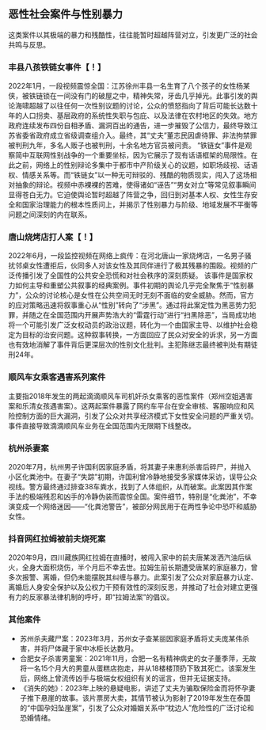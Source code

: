 ## 恶性社会案件与性别暴力

这类案件以其极端的暴力和残酷性，往往能暂时超越阵营对立，引发更广泛的社会共鸣与反思。

### 丰县八孩铁链女事件【！】

2022年1月，一段视频震惊全国：江苏徐州丰县一名生育了八个孩子的女性杨某侠，被铁链锁在一间没有门的破屋之中，精神失常，牙齿几乎掉光。此事引发的舆论海啸超越了以往任何一次性别议题的讨论，公众的愤怒指向了背后可能长达数十年的人口拐卖、基层政府的系统性失职与包庇、以及法律在农村地区的失效。地方政府连续发布四份自相矛盾、漏洞百出的通告，进一步摧毁了公信力，最终导致江苏省委省政府成立省级调查组介入。最终，其“丈夫”董志民因虐待罪、非法拘禁罪被判刑九年，多名人贩子也被判刑，十余名地方官员被问责。
“铁链女”事件是观察简中互联网性别战争的一个重要坐标，因为它展示了现有话语框架的局限性。在此之前，网络上的性别辩论多集中于都市中产阶级关心的议题，如职场歧视、话语权、情感关系等。而“铁链女”以一种无可辩驳的、残酷的物质现实，闯入了这场相对抽象的辩论。视频中赤裸裸的苦难，使得诸如“诬告”“男女对立”等常见叙事瞬间显得苍白无力。它迫使舆论暂时超越了阵营之争，回归到对基本人权、女性生存安全和国家治理能力的根本性质问上，并揭示了性别暴力与阶级、地域发展不平衡等问题之间深刻的内在联系。

### 唐山烧烤店打人案【！】

2022年6月，一段监控视频在网络上疯传：在河北唐山一家烧烤店，一名男子骚扰邻桌女性遭拒后，伙同多人对该女性及其同伴进行了极其残暴的围殴。视频的广泛传播引发了全国性的公共安全恐慌和对社会秩序的深刻质疑。
该事件是国家权力如何主导和重塑公共叙事的经典案例。事件初期的舆论几乎完全聚焦于“性别暴力”，公众的讨论核心是女性在公共空间无时无刻不面临的安全威胁。然而，官方的应对策略迅速将叙事重心从“性别”转向了“涉黑”。通过将此案定性为黑恶势力犯罪，并随之在全国范围内开展声势浩大的“雷霆行动”进行“扫黑除恶”，当局成功地将一个可能引发广泛女权动员的政治议题，转化为一个由国家主导、以维护社会稳定为目标的治安问题。这种叙事转换，一方面回应了民众对安全的诉求，另一方面也有效地消解了事件背后更深层次的性别文化批判。主犯陈继志最终被判处有期徒刑24年。

### 顺风车女乘客遇害系列案件

主要指2018年发生的两起滴滴顺风车司机奸杀女乘客的恶性案件（郑州空姐遇害案和乐清女孩遇害案）。这两起案件暴露了网约车平台在安全审核、客服响应和风险控制方面的巨大漏洞，引发了公众对共享经济模式下女性安全问题的严重关切。事件直接导致滴滴顺风车业务在全国范围内无限期下线整改。

### 杭州杀妻案

2020年7月，杭州男子许国利因家庭矛盾，将其妻子来惠利杀害后碎尸，并抛入小区化粪池中。在妻子“失踪”初期，许国利曾冷静地接受多家媒体采访，误导公众视线。警方最终通过排查38车粪水，找到了人体组织，从而破案。此案因其作案手法的极端残忍和凶手的冷静伪装而震惊全国。案件细节，特别是“化粪池”，不幸演变成一个网络迷因——“化粪池警告”，被部分网民用于在两性争论中恐吓和威胁女性。

### 抖音网红拉姆被前夫烧死案

2020年9月，四川藏族网红拉姆在直播时，被闯入家中的前夫唐某泼洒汽油后纵火，全身大面积烧伤，半个月后不幸去世。拉姆生前长期遭受唐某的家庭暴力，曾多次报警、离婚，但仍未能摆脱其纠缠与暴力。此案引发了公众对家庭暴力认定、离婚后人身安全保护以及公权力干预有效性的深刻反思，并推动了社会对建立更强有力的反家暴法律机制的呼吁，即“拉姆法案”的倡议。

### 其他案件

*   苏州杀夫藏尸案：2023年3月，苏州女子查某丽因家庭矛盾将丈夫庞某伟杀害，并将尸体藏于家中冰柜长达数月。
*   合肥女子杀害男童案：2021年11月，合肥一名有精神病史的女子董季萍，无故将一名15个月大的男童从蛋糕店抱走，并从18楼楼顶扔下致其死亡。该案发生后，网络上曾流传凶手与极端女权组织有关的谣言，但并无证据支持。
*   《消失的她》：2023年上映的悬疑电影，讲述了丈夫为骗取保险金而将怀孕妻子推下悬崖的故事。该片票房大卖，其情节被认为影射了2019年发生在泰国的“中国孕妇坠崖案”，引发了公众对婚姻关系中“枕边人”危险性的广泛讨论和恐婚情绪。

